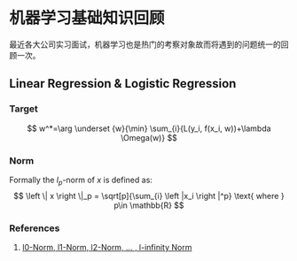 # 机器学习基础知识回顾

最近各大公司实习面试，机器学习也是热门的考察对象故而将遇到的问题统一的回顾一次。

## Linear Regression & Logistic Regression

### Target

$$
w^*=\arg \underset {w}{\min} \sum_{i}{L(y_i, f(x_i, w))+\lambda \Omega(w)}
$$

### Norm

Formally the $l_p$-norm of $x$ is defined as:
$$
\left \| x \right \|_p = \sqrt[p]{\sum_{i} \left |x_i \right |^p} \text{ where } p\in \mathbb{R}
$$

### References

1. [l0-Norm, l1-Norm, l2-Norm, … , l-infinity Norm](https://rorasa.wordpress.com/2012/05/13/l0-norm-l1-norm-l2-norm-l-infinity-norm/)